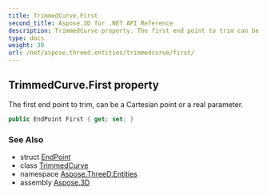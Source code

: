 ```yaml
---
title: TrimmedCurve.First
second_title: Aspose.3D for .NET API Reference
description: TrimmedCurve property. The first end point to trim can be a Cartesian point or a real parameter
type: docs
weight: 30
url: /net/aspose.threed.entities/trimmedcurve/first/
---
```

## TrimmedCurve.First property

The first end point to trim, can be a Cartesian point or a real parameter.

```csharp
public EndPoint First { get; set; }
```

### See Also

* struct [EndPoint](../../endpoint/)
* class [TrimmedCurve](../)
* namespace [Aspose.ThreeD.Entities](../../../aspose.threed.entities/)
* assembly [Aspose.3D](../../../)


